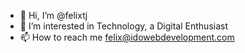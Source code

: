 - 👋 Hi, I’m @felixtj
- 👀 I’m interested in Technology, a Digital Enthusiast
- 📫 How to reach me felix@idowebdevelopment.com

<!---
felixtj/felixtj is a ✨ special ✨ repository because its `README.md` (this file) appears on your GitHub profile.
You can click the Preview link to take a look at your changes.
--->
